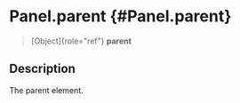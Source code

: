Panel.parent {#Panel.parent}
============

> [Object]{role="ref"} **parent**

Description
-----------

The parent element.
